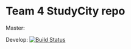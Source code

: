 # Team 4 StudyCity repo

Master:

Develop: [![Build Status](https://app.travis-ci.com/gcivil-nyu-org/Team_Team4_CS-GY-6063-Fall2021.svg?branch=develop)](https://app.travis-ci.com/gcivil-nyu-org/Team_Team4_CS-GY-6063-Fall2021) 


